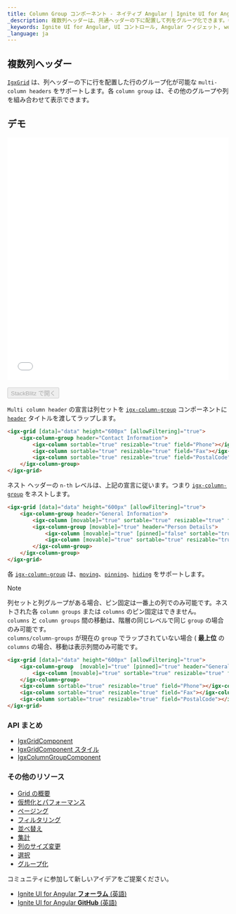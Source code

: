 ```yaml
---
title: Column Group コンポーネント - ネイティブ Angular | Ignite UI for Angular
_description: 複数列ヘッダーは、共通ヘッダーの下に配置して列をグループ化できます。各列グループにその他のグループや列を組み合わせて表示できます。
_keywords: Ignite UI for Angular, UI コントロール, Angular ウィジェット, web ウィジェット, UI ウィジェット, Angular, ネイティブ Angular コンポーネント スイート, ネイティブ Angular コントロール, ネイティブ Angular コンポーネント ライブラリ, Angular データグリッド コンポーネント, Angular データグリッド コントロール, ネイティブ Angular コンポーネント, Angular Grid コンポーネント, Angular Grid コントロール, Angular 高パフォーマンス Grid, 複数列ヘッダー, 遅延複数列ヘッダー, グリッド複数列ヘッダー, Angular グリッド複数列ヘッダー, Angular 列
_language: ja
---
```


## 複数列ヘッダー

[`IgxGrid`]({environment:angularApiUrl}/classes/igxgridcomponent.html) は、列ヘッダーの下に行を配置した行のグループ化が可能な `multi-column headers` をサポートします。各 `column group` は、その他のグループや列を組み合わせて表示できます。

## デモ

<div class="sample-container loading" style="height:550px">
    <iframe id="grid-multi-column-headers-iframe" src='{environment:demosBaseUrl}/grid/multi-column-headers' width="100%" height="100%" seamless frameBorder="0" onload="onSampleIframeContentLoaded(this);"></iframe>
</div>
<br/>
<div>
<button data-localize="stackblitz" disabled class="stackblitz-btn" data-iframe-id="grid-multi-column-headers-iframe" data-demos-base-url="{environment:demosBaseUrl}">StackBlitz で開く</button>
</div>

`Multi column header` の宣言は列セットを [`igx-column-group`]({environment:angularApiUrl}/classes/igxcolumngroupcomponent.html) コンポーネントに [`header`]({environment:angularApiUrl}/classes/igxcolumngroupcomponent.html#header) タイトルを渡してラップします。

```html
<igx-grid [data]="data" height="600px" [allowFiltering]="true">
    <igx-column-group header="Contact Information">
        <igx-column sortable="true" resizable="true" field="Phone"></igx-column>
        <igx-column sortable="true" resizable="true" field="Fax"></igx-column>
        <igx-column sortable="true" resizable="true" field="PostalCode"></igx-column>
    </igx-column-group>
</igx-grid>
```

ネスト ヘッダーの `n-th` レベルは、上記の宣言に従います。つまり [`igx-column-group`]({environment:angularApiUrl}/classes/igxcolumngroupcomponent.html) をネストします。

```html
<igx-grid [data]="data" height="600px" [allowFiltering]="true">
    <igx-column-group header="General Information">
        <igx-column [movable]="true" sortable="true" resizable="true" field="CompanyName"></igx-column>
        <igx-column-group [movable]="true" header="Person Details">
            <igx-column [movable]="true" [pinned]="false" sortable="true" resizable="true" field="ContactName"></igx-column>
            <igx-column [movable]="true" sortable="true" resizable="true" field="ContactTitle"></igx-column>
        </igx-column-group>
    </igx-column-group>
</igx-grid>
```

各 [`igx-column-group`]({environment:angularApiUrl}/classes/igxcolumngroupcomponent.html) は、[`moving`](grid_column_moving.md)、[`pinning`](grid_column_pinning.md)、[`hiding`](grid_column_hiding.md) をサポートします。
> [!NOTE]
> 列セットと列グループがある場合、ピン固定は一番上の列でのみ可能です。ネストされた各 `column groups` または `columns` のピン固定はできません。<br />
> `columns` と `column groups` 間の移動は、階層の同じレベルで同じ `group` の場合のみ可能です。<br />
> `columns/column-groups` が現在の `group` でラップされていない場合 ( **最上位** の `columns` の場合、移動は表示列間のみ可能です。

```html
<igx-grid [data]="data" height="600px" [allowFiltering]="true">
    <igx-column-group  [movable]="true" [pinned]="true" header="General Information">
        <igx-column [movable]="true" sortable="true" resizable="true" field="CompanyName"></igx-column>
    </igx-column-group>
    <igx-column sortable="true" resizable="true" field="Phone"></igx-column>
    <igx-column sortable="true" resizable="true" field="Fax"></igx-column>
    <igx-column sortable="true" resizable="true" field="PostalCode"></igx-column>
</igx-grid>
```

### API まとめ
<div class="divider--half"></div>

* [IgxGridComponent]({environment:angularApiUrl}/classes/igxgridcomponent.html)
* [IgxGridComponent スタイル]({environment:sassApiUrl}/index.html#function-igx-grid-theme)
* [IgxColumnGroupComponent]({environment:angularApiUrl}/classes/igxcolumngroupcomponent.html)

<div class="divider--half"></div>

### その他のリソース
<div class="divider--half"></div>

* [Grid の概要](grid.md)
* [仮想化とパフォーマンス](grid_virtualization.md)
* [ページング](grid_paging.md)
* [フィルタリング](grid_filtering.md)
* [並べ替え](grid_sorting.md)
* [集計](grid_summaries.md)
* [列のサイズ変更](grid_column_resizing.md)
* [選択](grid_selection.md)
* [グループ化](grid_groupby.md)

<div class="divider--half"></div>
コミュニティに参加して新しいアイデアをご提案ください。

* [Ignite UI for Angular **フォーラム** (英語)](https://www.infragistics.com/community/forums/f/ignite-ui-for-angular)
* [Ignite UI for Angular **GitHub** (英語)](https://github.com/IgniteUI/igniteui-angular)